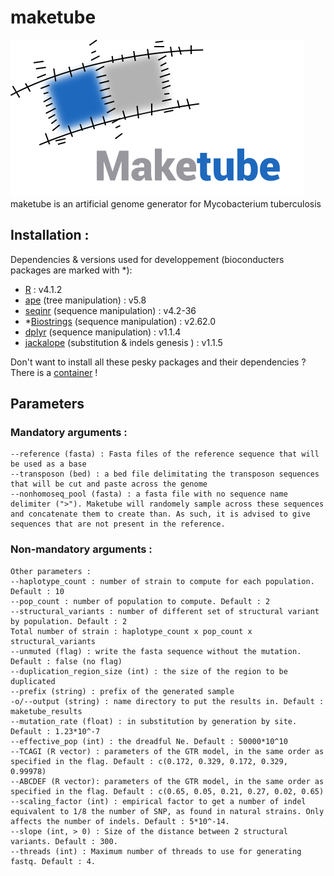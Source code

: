 
# maketube
![test](/maketube_logo.png)
maketube is an artificial genome generator for Mycobacterium tuberculosis

## Installation :

Dependencies & versions used for developpement (bioconducters packages are marked with *):
- [R](https://www.r-project.org/) : v4.1.2
- [ape](https://cran.r-project.org/web/packages/ape/index.html) (tree manipulation) : v5.8
- [seqinr](https://cran.r-project.org/web/packages/seqinr/index.html) (sequence manipulation) : v4.2-36
- *[Biostrings](https://bioconductor.org/packages/release/bioc/html/Biostrings.html) (sequence manipulation) : v2.62.0
- [dplyr](https://cran.r-project.org/web/packages/dplyr/index.html) (sequence manipulation) : v1.1.4
- [jackalope](https://cran.r-project.org/web/packages/jackalope/index.html) (substitution & indels genesis ) : v1.1.5

Don't want to install all these pesky packages and their dependencies ? There is a [container](https://hub.docker.com/r/alemeur/maketube) !

## Parameters
### Mandatory arguments :
```
--reference (fasta) : Fasta files of the reference sequence that will be used as a base
--transposon (bed) : a bed file delimitating the transposon sequences that will be cut and paste across the genome
--nonhomoseq_pool (fasta) : a fasta file with no sequence name delimiter (">"). Maketube will randomely sample across these sequences and concatenate them to create than. As such, it is advised to give sequences that are not present in the reference.
```
### Non-mandatory arguments :
```
Other parameters :
--haplotype_count : number of strain to compute for each population. Default : 10
--pop_count : number of population to compute. Default : 2
--structural_variants : number of different set of structural variant by population. Default : 2
Total number of strain : haplotype_count x pop_count x structural_variants
--unmuted (flag) : write the fasta sequence without the mutation. Default : false (no flag)
--duplication_region_size (int) : the size of the region to be duplicated
--prefix (string) : prefix of the generated sample
-o/--output (string) : name directory to put the results in. Default : maketube_results
--mutation_rate (float) : in substitution by generation by site. Default : 1.23*10^-7
--effective_pop (int) : the dreadful Ne. Default : 50000*10^10
--TCAGI (R vector) : parameters of the GTR model, in the same order as specified in the flag. Default : c(0.172, 0.329, 0.172, 0.329, 0.99978)
--ABCDEF (R vector): parameters of the GTR model, in the same order as specified in the flag. Default : c(0.65, 0.05, 0.21, 0.27, 0.02, 0.65)
--scaling_factor (int) : empirical factor to get a number of indel equivalent to 1/8 the number of SNP, as found in natural strains. Only affects the number of indels. Default : 5*10^-14.
--slope (int, > 0) : Size of the distance between 2 structural variants. Default : 300.
--threads (int) : Maximum number of threads to use for generating fastq. Default : 4.
```
